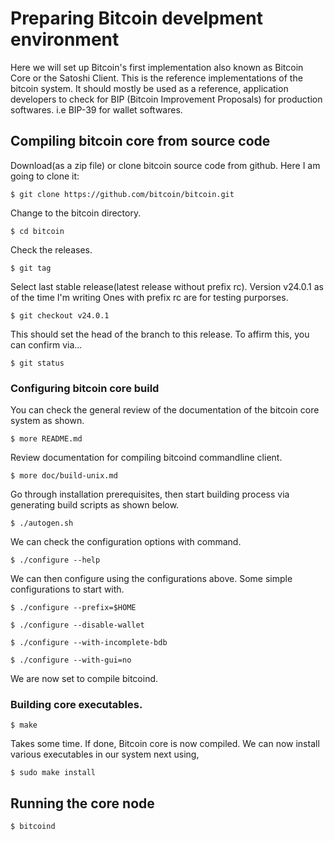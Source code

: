 # Preparing Bitcoin develpment environment

Here we will set up Bitcoin's first implementation also known as Bitcoin Core or the Satoshi Client. 
This is the reference implementations of the bitcoin system. It should mostly be used as a reference, application developers to check for 
BIP (Bitcoin Improvement Proposals) for production softwares. i.e BIP-39 for wallet softwares. 

## Compiling bitcoin core from source code 

Download(as a zip file) or clone bitcoin source code from github. Here I am going to clone it: 

``` $ git clone https://github.com/bitcoin/bitcoin.git ``` 

Change to the bitcoin directory. 

``` $ cd bitcoin ```

Check the releases. 

``` $ git tag ```

Select last stable release(latest release without prefix rc). Version v24.0.1 as of the time I'm writing
Ones with prefix rc are for testing purporses. 

``` $ git checkout v24.0.1 ``` 

This should set the head of the branch to this release. To affirm this, you can confirm via... 

``` $ git status ``` 

### Configuring bitcoin core build

You can check the general review of the documentation of the bitcoin core system as shown. 

``` $ more README.md ```

Review documentation for compiling bitcoind commandline client. 

``` $ more doc/build-unix.md ```

Go through installation prerequisites, then start building process via generating build scripts as shown below.

``` $ ./autogen.sh ``` 

We can check the configuration options with command.

``` $ ./configure --help ```

We can then configure using the configurations above. Some simple configurations to start with. 
 
 ```
 $ ./configure --prefix=$HOME

 $ ./configure --disable-wallet

 $ ./configure --with-incomplete-bdb

 $ ./configure --with-gui=no
 
 ```

 We are now set to compile bitcoind. 

 ### Building core executables. 

 ``` $ make ```

Takes some time. If done, Bitcoin core is now compiled. 
We can now install various executables in our system next using, 

```
$ sudo make install 

```

## Running the core node 

```
$ bitcoind 

```
